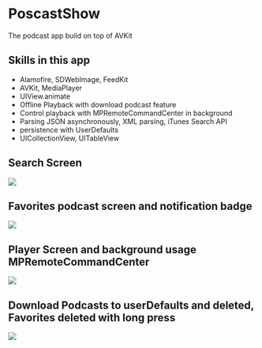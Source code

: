 # PoscastShow
The podcast app build on top of AVKit  

## Skills in this app 
* Alamofire, SDWebImage, FeedKit
* AVKit, MediaPlayer
* UIView.animate
* Offline Playback with download podcast feature
* Control playback with MPRemoteCommandCenter in background
* Parsing JSON asynchronously, XML parsing, iTunes Search API
* persistence with UserDefaults
* UICollectionView, UITableView

## Search Screen 
![](https://media.giphy.com/media/l0ijU4CuGlGgjr64jb/giphy.gif)
## Favorites podcast screen and notification badge
![](https://media.giphy.com/media/ZecfwK3gvoSjA2NfTr/giphy.gif)
## Player Screen and background usage MPRemoteCommandCenter
![](https://media.giphy.com/media/IcjX9mW6zIIP4d8w2h/giphy.gif)
## Download Podcasts to userDefaults and deleted, Favorites deleted with long press
![](https://media.giphy.com/media/Ln2ojHNesuyeRttq5C/giphy.gif)




